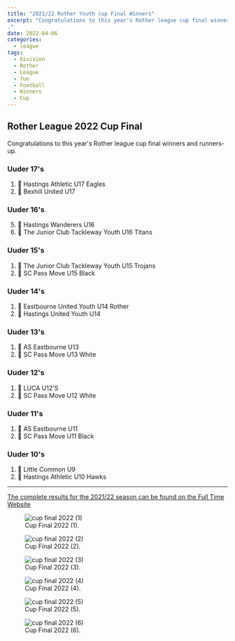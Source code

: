 ```yaml
---
title: "2021/22 Rother Youth cup Final Winners"
excerpt: "Congratulations to this year's Rother league cup final winners and runners-up. A big thank you to all those who helped and to Bexhill FC for allowing us to use the pitches at the Polgrove. A fantastic couple of days of football on a cold but beautiful weekend.  
."
date: 2022-04-06
categories:
  - league
tags: 
  - Division
  - Rother
  - League
  - fun
  - Football
  - Winners
  - Cup
---
```


## Rother League 2022 Cup Final
Congratulations to this year's Rother league cup final winners and runners-up.

### Uuder 17's
1.	🥇 Hastings Athletic U17 Eagles
2.	🥈 Bexhill United U17

### Uuder 16's
5.	🥇 Hastings Wanderers U16
6.  🥈 The Junior Club Tackleway Youth U16 Titans

### Uuder 15's
1.	🥇 The Junior Club Tackleway Youth U15 Trojans
2.	🥈 SC Pass Move U15 Black

### Uuder 14's
1.	🥇 Eastbourne United Youth U14 Rother
2.	🥈 Hastings United Youth U14

### Uuder 13's
1.	🥇 AS Eastbourne U13
2.	🥈 SC Pass Move U13 White

### Uuder 12's
1.	🥇 LUCA U12'S
2.	🥈 SC Pass Move U12 White

### Uuder 11's
1.	🥇 AS Eastbourne U11
2.	🥈 SC Pass Move U11 Black

### Uuder 10's
1.	🥇 Little Common U9
2.	🥈 Hastings Athletic U10 Hawks

***

[The complete results for the 2021/22 season can be found on the Full Time Website](https://fulltime.thefa.com/news.html?league=681144&selectedSeason=518090106 "Full Time")


<figure style="width: 1200px">
  <img src="{{ site.url }}{{ site.baseurl }}/assets/images/cupfinals20222/20220327_093550.jpg" alt="cup final 2022 (1)">
  <figcaption>Cup Final 2022 (1).</figcaption>
</figure> 


<figure style="width: 1200px">
  <img src="{{ site.url }}{{ site.baseurl }}/assets/images/cupfinals20222/20220327_100252.jpg" alt="cup final 2022 (2)">
  <figcaption>Cup Final 2022 (2).</figcaption>
</figure> 

<figure style="width: 1200px">
  <img src="{{ site.url }}{{ site.baseurl }}/assets/images/cupfinals20222/20220327_100334.jpg" alt="cup final 2022 (3)">
  <figcaption>Cup Final 2022 (3).</figcaption>
</figure> 


<figure style="width: 1200px">
  <img src="{{ site.url }}{{ site.baseurl }}/assets/images/cupfinals20222/20220327_100405.jpg" alt="cup final 2022 (4)">
  <figcaption>Cup Final 2022 (4).</figcaption>
</figure> 

<figure style="width: 1200px">
  <img src="{{ site.url }}{{ site.baseurl }}/assets/images/cupfinals20222/20220327_100407.jpg" alt="cup final 2022 (5)">
  <figcaption>Cup Final 2022 (5).</figcaption>
</figure> 


<figure style="width: 1200px">
  <img src="{{ site.url }}{{ site.baseurl }}/assets/images/cupfinals20222/20220327_105649.jpg" alt="cup final 2022 (6)">
  <figcaption>Cup Final 2022 (6).</figcaption>
</figure> 
